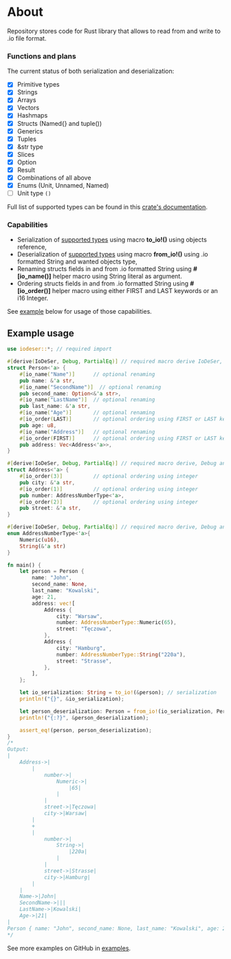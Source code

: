 # About
Repository stores code for Rust library that allows to read from and write to .io file format.

### Functions and plans
The current status of both serialization and deserialization:
- [X] Primitive types
- [X] Strings
- [X] Arrays
- [X] Vectors
- [X] Hashmaps
- [X] Structs (Named{} and tuple())
- [X] Generics
- [X] Tuples
- [X] &str type
- [X] Slices
- [X] Option
- [X] Result
- [X] Combinations of all above
- [X] Enums (Unit, Unnamed, Named)
- [ ] Unit type `()`

Full list of supported types can be found in this [crate's documentation](https://docs.rs/iodeser/latest/iodeser/trait.IoDeSer.html#foreign-impls).

### Capabilities
 - Serialization of [supported types](#functions-and-plans) using macro **to_io!()** using objects reference,
 - Deserialization of [supported types](#functions-and-plans) using macro **from_io!()** using .io formatted String and wanted objects type,
 - Renaming structs fields in and from .io formatted String using **#[io_name()]** helper macro using String literal as argument.
 - Ordering structs fields in and from .io formatted String using **#[io_order()]** helper macro using either FIRST and LAST keywords or an i16 Integer.

See [example](#example-usage) below for usage of those capabilities.

## Example usage
```rust
use iodeser::*; // required import

#[derive(IoDeSer, Debug, PartialEq)] // required macro derive IoDeSer, Debug and PartialEq is not required
struct Person<'a> {
    #[io_name("Name")]      // optional renaming
    pub name: &'a str,
    #[io_name("SecondName")]  // optional renaming
    pub second_name: Option<&'a str>,
    #[io_name("LastName")]  // optional renaming
    pub last_name: &'a str,
    #[io_name("Age")]       // optional renaming
    #[io_order(LAST)]       // optional ordering using FIRST or LAST keyword
    pub age: u8,
    #[io_name("Address")]   // optional renaming
    #[io_order(FIRST)]      // optional ordering using FIRST or LAST keyword
    pub address: Vec<Address<'a>>,
}

#[derive(IoDeSer, Debug, PartialEq)] // required macro derive, Debug and PartialEq is not required
struct Address<'a> {
    #[io_order(3)]          // optional ordering using integer
    pub city: &'a str,
    #[io_order(1)]          // optional ordering using integer
    pub number: AddressNumberType<'a>,
    #[io_order(2)]          // optional ordering using integer
    pub street: &'a str,
}

#[derive(IoDeSer, Debug, PartialEq)] // required macro derive, Debug and PartialEq is not required
enum AddressNumberType<'a>{
    Numeric(u16),
    String(&'a str)
}

fn main() {
    let person = Person {
        name: "John",
        second_name: None,
        last_name: "Kowalski",
        age: 21,
        address: vec![
            Address {
                city: "Warsaw",
                number: AddressNumberType::Numeric(65),
                street: "Tęczowa",
            },
            Address {
                city: "Hamburg",
                number: AddressNumberType::String("220a"),
                street: "Strasse",
            },
        ],
    };

    let io_serialization: String = to_io!(&person); // serialization
    println!("{}", &io_serialization);

    let person_deserialization: Person = from_io!(io_serialization, Person).unwrap(); // deserialization
    println!("{:?}", &person_deserialization);

    assert_eq!(person, person_deserialization);
}
/*
Output:
|
	Address->|
		|
			number->|
				Numeric->|
					|65|
				|
			|
			street->|Tęczowa|
			city->|Warsaw|
		|
		+
		|
			number->|
				String->|
					|220a|
				|
			|
			street->|Strasse|
			city->|Hamburg|
		|
	|
	Name->|John|
	SecondName->|||
	LastName->|Kowalski|
	Age->|21|
|
Person { name: "John", second_name: None, last_name: "Kowalski", age: 21, address: [Address { city: "Warsaw", number: Numeric(65), street: "Tęczowa" }, Address { city: "Hamburg", number: String("220a"), street: "Strasse" }] }
*/
```

See more examples on GitHub in [examples](https://github.com/IoDeSer/rust-library/tree/main/examples).